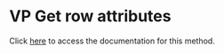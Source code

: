 <!---->
# VP Get row attributes

Click [here](https://developer.4d.com/docs/20/ViewPro/method-list#vp-get-row-attributes) to access the documentation for this method.

